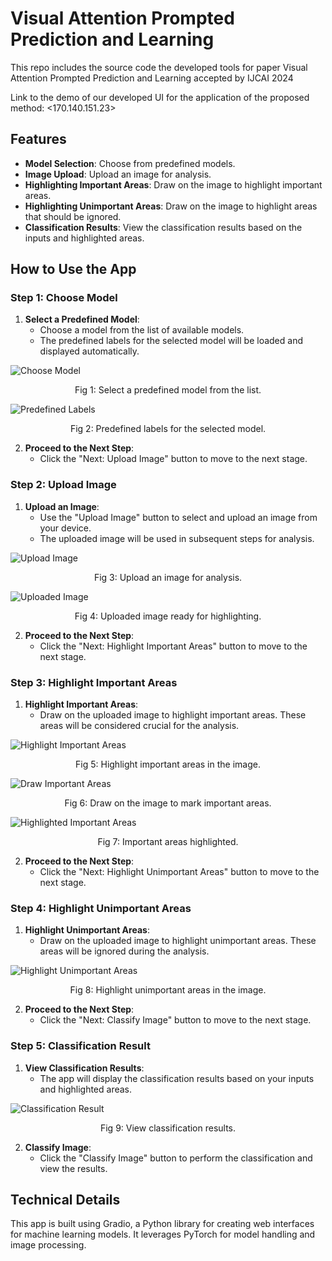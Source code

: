# Visual Attention Prompted Prediction and Learning

This repo includes the source code the developed tools for paper Visual Attention Prompted Prediction and Learning accepted by IJCAI 2024

Link to the demo of our developed UI for the application of the proposed method: <170.140.151.23>

## Features

- **Model Selection**: Choose from predefined models.
- **Image Upload**: Upload an image for analysis.
- **Highlighting Important Areas**: Draw on the image to highlight important areas.
- **Highlighting Unimportant Areas**: Draw on the image to highlight areas that should be ignored.
- **Classification Results**: View the classification results based on the inputs and highlighted areas.

## How to Use the App

### Step 1: Choose Model

1. **Select a Predefined Model**:
   - Choose a model from the list of available models.
   - The predefined labels for the selected model will be loaded and displayed automatically.

![Choose Model](images/Stage1_1.png)
<p align="center">Fig 1: Select a predefined model from the list.</p>


![Predefined Labels](images/Stage1_2.png)
<p align="center">Fig 2: Predefined labels for the selected model.</p>


<!-- 
2. **Or Upload Your Own Model**:
   - Upload a custom model file.
   - The app will handle and display labels accordingly. -->

2. **Proceed to the Next Step**:
   - Click the "Next: Upload Image" button to move to the next stage.

### Step 2: Upload Image

1. **Upload an Image**:
   - Use the "Upload Image" button to select and upload an image from your device.
   - The uploaded image will be used in subsequent steps for analysis.

![Upload Image](images/Stage2_1.png)
<p align="center">Fig 3: Upload an image for analysis.</p>


![Uploaded Image](images/Stage2_2.png)
<p align="center">Fig 4: Uploaded image ready for highlighting.</p>



2. **Proceed to the Next Step**:
   - Click the "Next: Highlight Important Areas" button to move to the next stage.

### Step 3: Highlight Important Areas

1. **Highlight Important Areas**:
   - Draw on the uploaded image to highlight important areas. These areas will be considered crucial for the analysis.

![Highlight Important Areas](images/Stage3_1.png)
<p align="center">Fig 5: Highlight important areas in the image.</p>


![Draw Important Areas](images/Stage3_2.png)
<p align="center">Fig 6: Draw on the image to mark important areas.</p>


![Highlighted Important Areas](images/Stage3_3.png)
<p align="center">Fig 7: Important areas highlighted.</p>



2. **Proceed to the Next Step**:
   - Click the "Next: Highlight Unimportant Areas" button to move to the next stage.

### Step 4: Highlight Unimportant Areas

1. **Highlight Unimportant Areas**:
   - Draw on the uploaded image to highlight unimportant areas. These areas will be ignored during the analysis.

![Highlight Unimportant Areas](images/Stage4_1.png)
<p align="center">Fig 8: Highlight unimportant areas in the image.</p>



2. **Proceed to the Next Step**:
   - Click the "Next: Classify Image" button to move to the next stage.

### Step 5: Classification Result

1. **View Classification Results**:
   - The app will display the classification results based on your inputs and highlighted areas.

![Classification Result](images/Stage5_1.png)
<p align="center">Fig 9: View classification results.</p>



2. **Classify Image**:
   - Click the "Classify Image" button to perform the classification and view the results.

<!-- ## Additional Information

- **Predefined Labels**: The predefined labels for each model are displayed in the first step when a model is selected.
- **Custom Models**: If you upload your own model, ensure it is compatible with the app's requirements. -->

## Technical Details

This app is built using Gradio, a Python library for creating web interfaces for machine learning models. It leverages PyTorch for model handling and image processing.
